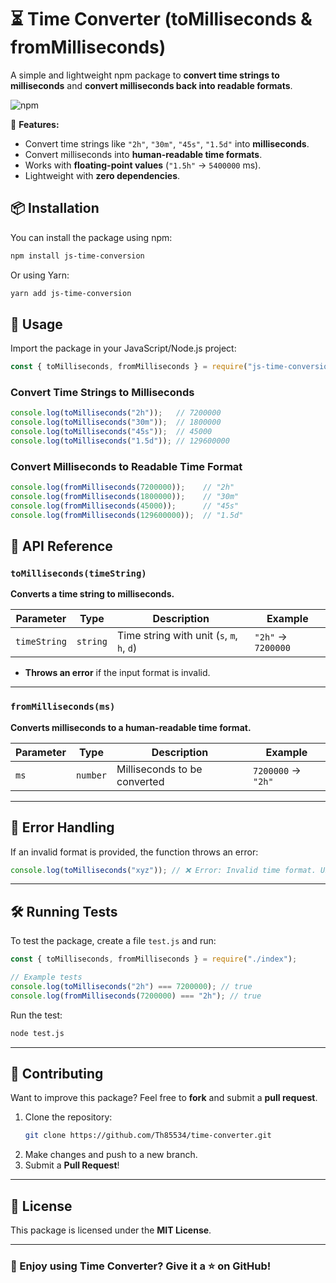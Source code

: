 # ⏳ Time Converter (toMilliseconds & fromMilliseconds)

A simple and lightweight npm package to **convert time strings to milliseconds** and **convert milliseconds back into readable formats**.

![npm](https://img.shields.io/npm/v/js-time-conversion?color=yellow&label=npm)  

🚀 **Features:**
- Convert time strings like `"2h"`, `"30m"`, `"45s"`, `"1.5d"` into **milliseconds**.
- Convert milliseconds into **human-readable time formats**.
- Works with **floating-point values** (`"1.5h"` → `5400000` ms).
- Lightweight with **zero dependencies**.

## 📦 Installation
You can install the package using npm:

```sh
npm install js-time-conversion
```

Or using Yarn:

```sh
yarn add js-time-conversion
```

## 🔧 Usage
Import the package in your JavaScript/Node.js project:

```javascript
const { toMilliseconds, fromMilliseconds } = require("js-time-conversion");
```

### **Convert Time Strings to Milliseconds**
```javascript
console.log(toMilliseconds("2h"));   // 7200000
console.log(toMilliseconds("30m"));  // 1800000
console.log(toMilliseconds("45s"));  // 45000
console.log(toMilliseconds("1.5d")); // 129600000
```

### **Convert Milliseconds to Readable Time Format**
```javascript
console.log(fromMilliseconds(7200000));    // "2h"
console.log(fromMilliseconds(1800000));    // "30m"
console.log(fromMilliseconds(45000));      // "45s"
console.log(fromMilliseconds(129600000));  // "1.5d"
```

## 📜 API Reference

### `toMilliseconds(timeString)`
**Converts a time string to milliseconds.**  

| Parameter  | Type   | Description                                      | Example |
|------------|--------|--------------------------------------------------|---------|
| `timeString` | `string` | Time string with unit (`s`, `m`, `h`, `d`) | `"2h"` → `7200000` |

- **Throws an error** if the input format is invalid.

---

### `fromMilliseconds(ms)`
**Converts milliseconds to a human-readable time format.**  

| Parameter | Type     | Description                                 | Example |
|-----------|---------|---------------------------------------------|---------|
| `ms`      | `number` | Milliseconds to be converted              | `7200000` → `"2h"` |

---

## 🚨 Error Handling
If an invalid format is provided, the function throws an error:

```javascript
console.log(toMilliseconds("xyz")); // ❌ Error: Invalid time format. Use '1s', '2m', '3h', '1.5d'.
```

---

## 🛠️ Running Tests
To test the package, create a file `test.js` and run:

```javascript
const { toMilliseconds, fromMilliseconds } = require("./index");

// Example tests
console.log(toMilliseconds("2h") === 7200000); // true
console.log(fromMilliseconds(7200000) === "2h"); // true
```

Run the test:
```sh
node test.js
```

---

## 📌 Contributing
Want to improve this package? Feel free to **fork** and submit a **pull request**.

1. Clone the repository:
   ```sh
   git clone https://github.com/Th85534/time-converter.git
   ```
2. Make changes and push to a new branch.
3. Submit a **Pull Request**!

---

## 📜 License
This package is licensed under the **MIT License**.

---

### 🚀 Enjoy using **Time Converter**? Give it a ⭐ on GitHub!